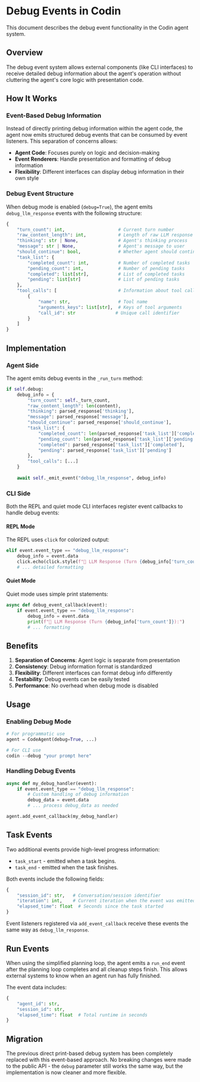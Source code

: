 # Debug Events in Codin

This document describes the debug event functionality in the Codin agent system.

## Overview

The debug event system allows external components (like CLI interfaces) to receive detailed debug information about the agent's operation without cluttering the agent's core logic with presentation code.

## How It Works

### Event-Based Debug Information

Instead of directly printing debug information within the agent code, the agent now emits structured debug events that can be consumed by event listeners. This separation of concerns allows:

- **Agent Code**: Focuses purely on logic and decision-making
- **Event Renderers**: Handle presentation and formatting of debug information
- **Flexibility**: Different interfaces can display debug information in their own style

### Debug Event Structure

When debug mode is enabled (`debug=True`), the agent emits `debug_llm_response` events with the following structure:

```python
{
    "turn_count": int,                    # Current turn number
    "raw_content_length": int,            # Length of raw LLM response
    "thinking": str | None,               # Agent's thinking process
    "message": str | None,                # Agent's message to user
    "should_continue": bool,              # Whether agent should continue
    "task_list": {
        "completed_count": int,           # Number of completed tasks
        "pending_count": int,             # Number of pending tasks
        "completed": list[str],           # List of completed tasks
        "pending": list[str]              # List of pending tasks
    },
    "tool_calls": [                       # Information about tool calls
        {
            "name": str,                  # Tool name
            "arguments_keys": list[str],  # Keys of tool arguments
            "call_id": str               # Unique call identifier
        }
    ]
}
```

## Implementation

### Agent Side

The agent emits debug events in the `_run_turn` method:

```python
if self.debug:
    debug_info = {
        "turn_count": self._turn_count,
        "raw_content_length": len(content),
        "thinking": parsed_response['thinking'],
        "message": parsed_response['message'],
        "should_continue": parsed_response['should_continue'],
        "task_list": {
            "completed_count": len(parsed_response['task_list']['completed']),
            "pending_count": len(parsed_response['task_list']['pending']),
            "completed": parsed_response['task_list']['completed'],
            "pending": parsed_response['task_list']['pending']
        },
        "tool_calls": [...]
    }
    
    await self._emit_event("debug_llm_response", debug_info)
```

### CLI Side

Both the REPL and quiet mode CLI interfaces register event callbacks to handle debug events:

#### REPL Mode

The REPL uses `click` for colorized output:

```python
elif event.event_type == "debug_llm_response":
    debug_info = event.data
    click.echo(click.style(f"🤖 LLM Response (Turn {debug_info['turn_count']}):", bold=True, fg="cyan"))
    # ... detailed formatting
```

#### Quiet Mode

Quiet mode uses simple print statements:

```python
async def debug_event_callback(event):
    if event.event_type == "debug_llm_response":
        debug_info = event.data
        print(f"🤖 LLM Response (Turn {debug_info['turn_count']}):")
        # ... formatting
```

## Benefits

1. **Separation of Concerns**: Agent logic is separate from presentation
2. **Consistency**: Debug information format is standardized
3. **Flexibility**: Different interfaces can format debug info differently
4. **Testability**: Debug events can be easily tested
5. **Performance**: No overhead when debug mode is disabled

## Usage

### Enabling Debug Mode

```python
# For programmatic use
agent = CodeAgent(debug=True, ...)

# For CLI use
codin --debug "your prompt here"
```

### Handling Debug Events

```python
async def my_debug_handler(event):
    if event.event_type == "debug_llm_response":
        # Custom handling of debug information
        debug_data = event.data
        # ... process debug_data as needed

agent.add_event_callback(my_debug_handler)
```

## Task Events

Two additional events provide high-level progress information:

- `task_start` - emitted when a task begins.
- `task_end` - emitted when the task finishes.

Both events include the following fields:

```python
{
    "session_id": str,   # Conversation/session identifier
    "iteration": int,    # Current iteration when the event was emitted
    "elapsed_time": float  # Seconds since the task started
}
```

Event listeners registered via `add_event_callback` receive these events the same
way as `debug_llm_response`.

## Run Events

When using the simplified planning loop, the agent emits a `run_end` event after
the planning loop completes and all cleanup steps finish. This allows external
systems to know when an agent run has fully finished.

The event data includes:

```python
{
    "agent_id": str,
    "session_id": str,
    "elapsed_time": float  # Total runtime in seconds
}
```

## Migration

The previous direct print-based debug system has been completely replaced with this event-based approach. No breaking changes were made to the public API - the `debug` parameter still works the same way, but the implementation is now cleaner and more flexible. 